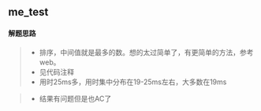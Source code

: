 ## me_test
#### 解题思路

>* 排序，中间值就是最多的数。想的太过简单了，有更简单的方法，参考web。
>* 见代码注释
>* 用时25ms多，用时集中分布在19-25ms左右，大多数在19ms

>* 结果有问题但是也AC了